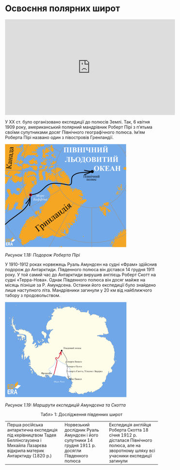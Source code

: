 # Освоєння полярних широт


<div class="fluidMedia">
<iframe align="center" width="560" height="315" src="https://www.youtube.com/embed/h1J26o8B-Sw" frameborder="0" allowfullscreen></iframe>
</div>
<div class="popup">
</div>


У XX ст. було організовано експедиції до полюсів Землі. Так, 6 квітня 1909 року, американський полярний мандрівник <span class="p1">Роберт Пірі</span> з п’ятьма своїми супутниками досяг Північного географічного полюса. Ім’ям Роберта Пірі названо один з півостровів Гренландії.

<div class="center">
<img src="../pics/piri.svg" width="400px" class="center"/>
<p><i>Рисунок 1.18:  Подорож Роберта Пірі</i></p>
</div>

 У 1910-1912 роках норвежець <span class="p1">Руаль Амундсен</span> на судні «Фрам» здійснив подорож до Антарктиди. Південного полюса він дістався 14 грудня 1911 року. У той самий час до Антарктиди вирушив англієць <span class="p1">Роберт Скотт</span> на судні «Терра-Нова». Однак Південного полюса він досяг майже на місяць пізніше за Р. Амундсена. Останки його експедиції було знайдено лише наступного літа. Мандрівники загинули у 20 км від найближчого табору з продовольством.
 

<div class="center">
<img src="../pics/amund.svg" width="400px" class="center"/>
<p><i>Рисунок 1.19:  Маршрути експедицій Амундсена та Скотта</i></p>
</div>

<p align="center">Табл> 1: Дослідження південних широт</p>

<table>
<tr style="height:100px">
<td valign="top">
Перша російська антарктична експедиція під керівництвом <span class="p1">Тадея Беллінсгаузена</span> і <span class="p1">Михайла Лазарєва</span> відкрила материк Антарктиду (1820 р.)
</td>

<td valign="top">
Норвезький дослідник <span class="p1">Руаль Амундсен</span> і його супутники 14 грудня 1911 р. досягли Південного полюса
</td>
<td valign="top">
Експедиція англійця <span class="p1">Роберта Скотта</span> 18 січня 1912 р. дісталася Північного полюса, але на зворотному шляху всі учасники експедиції загинули
</td>
</tr>
</table>


